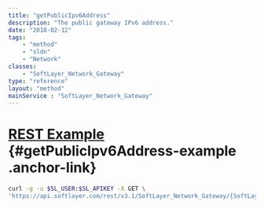 ```yaml
---
title: "getPublicIpv6Address"
description: "The public gateway IPv6 address."
date: "2018-02-12"
tags:
    - "method"
    - "sldn"
    - "Network"
classes:
    - "SoftLayer_Network_Gateway"
type: "reference"
layout: "method"
mainService : "SoftLayer_Network_Gateway"
---
```


# [REST Example](#getPublicIpv6Address-example) <a href="/article/rest/"><i class="fas fa-question"></i></a> {#getPublicIpv6Address-example .anchor-link} 
```bash
curl -g -u $SL_USER:$SL_APIKEY -X GET \
'https://api.softlayer.com/rest/v3.1/SoftLayer_Network_Gateway/{SoftLayer_Network_GatewayID}/getPublicIpv6Address'
```
